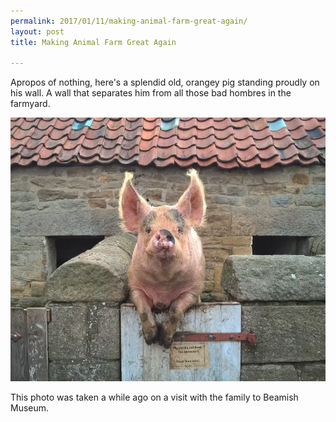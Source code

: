 ```yaml
---
permalink: 2017/01/11/making-animal-farm-great-again/
layout: post
title: Making Animal Farm Great Again

---
```


Apropos of nothing, here's a splendid old, orangey pig standing proudly on his wall. A wall that separates him from all
those bad hombres in the farmyard.

![pig](/img/posts/making-animal-farm-great-again/mafga.webp)

This photo was taken a while ago on a visit with the family to Beamish Museum.
